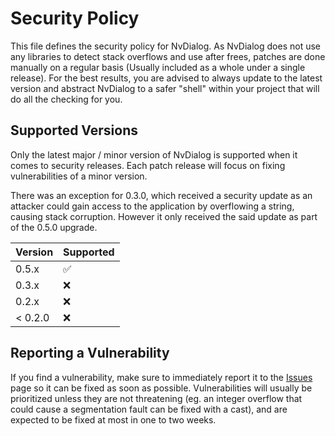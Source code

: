 # Security Policy
This file defines the security policy for NvDialog. As NvDialog does not use any libraries to detect stack overflows and use after frees, patches are
done manually on a regular basis (Usually included as a whole under a single release). For the best results, you are advised to always update to the latest version
and abstract NvDialog to a safer "shell" within your project that will do all the checking for you.

## Supported Versions
Only the latest major / minor version of NvDialog is supported when it comes to security releases. Each patch release will focus on fixing 
vulnerabilities of a minor version.

There was an exception for 0.3.0, which received a security update as an attacker could gain access to the application by overflowing a string, causing stack corruption.
However it only received the said update as part of the 0.5.0 upgrade.

| Version | Supported          |
| ------- | ------------------ |
| 0.5.x   | :white_check_mark: |
| 0.3.x   | :x:                |
| 0.2.x   | :x:                |
| < 0.2.0 | :x:                |

## Reporting a Vulnerability
If you find a vulnerability, make sure to immediately report it to the [Issues](https://github.com/AndroGR/nvdialog/issues) page so it can be fixed as soon as
possible. Vulnerabilities will usually be prioritized unless they are not threatening (eg. an integer overflow that could cause a segmentation fault can be fixed with a cast), and are expected to be
fixed at most in one to two weeks.
